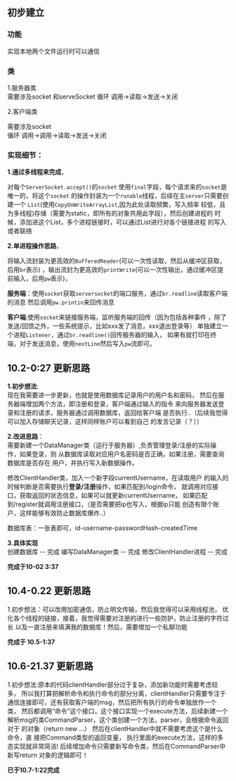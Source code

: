## 初步建立

### 功能
实现本地两个文件运行时可以通信

### 类
1.服务器类  
需要涉及socket 和serveSocket 
循环 调用->读取->发送->关闭  

2.客户端类

需要涉及socket  
循环 调用->调用->读取->发送->关闭


### 实现细节：

**1.通过多线程来完成**，

对每个`ServerSocket.accept()`的`socket`
使用`final`字段，每个请求来的`socket`是唯一的，将这个`socket`
的操作封装为一个`runable`线程，后续在主`server`只需要创建一个
`List`(使用`CopyOnWriteArrayList`,因为此处读取频繁，写入频率
较低，且为多线程)存储（需要为static，即所有的对象共用此字段），然后创建进程的
时候，添加进这个List，多个进程链接时，可以通过List进行对各个链接进程
的写入或者联络  

**2.单进程操作思路**，

将输入流封装为更高效的`BufferedReader`(可以一次性读取，然后从缓冲区获取，后用`br`表示)
，输出流封为更高效的`printWrite`(可以一次性输出，通过缓冲区提前输入，后用`pw`表示)，

**服务端**：使用`socket`获取`serversocket`的端口服务，通过`br.readline`读取客户端的消息
然后调用`pw.printin`来回传消息

**客户端**:使用`socket`来链接服务端，监听服务端的回传（因为包括各种事件
，除了发送/回馈之外，一些系统提示，比如xxx发了消息，xxx退出登录等）
单独建立一个进程`Listener`，通过`br.readline()`回传服务器的输入，
如果有就打印在终端，对于发送消息，使用`nextLine`然后写入`pw`流即可。

## 10.2-0:27 更新思路 

**1.初步想法**:  
现在我需要进一步更新，也就是使用数据库记录用户的用户名和密码，
然后在服务器端增加两个方法，即注册和登录，客户端通过输入的指令
来向服务器发送登录和注册的请求，服务器通过调用数据库，返回给客户端
是否执行..（后续我觉得可以加入存储聊天记录，这样同样账户可以看到自己
的发言记录（？））  

**2.改进思路**：   
需要新建一个DataManager类（运行于服务器）,负责管理登录/注册的实际操作，如果登录，则
从数据库读取对应用户名密码是否正确，如果注册，需要查询数据库是否存在
用户，并执行写入新数据操作。

修改ClientHandler类，加入一个新字段currentUsername，在读取用户
的输入的时候判断是否需要执行**登录/注册**操作，如果匹配到/login命令，
就调用对应接口，获取返回的状态信息，如果可以就更新currentUsername，
如果匹配到/register就调用注册接口，（是否需要把ip也写入，根据ip只能
创造有限个账户，这样能够有效防止数据库爆炸..）

数据库表：一张表即可，id-username-passwordHash-createdTime

**3.具体实现**  
创建数据库 --  完成
编写DataManager类 --  完成
修改ClientHandler进程 --  完成    

**完成于10-02 3:37**

## 10.4-0.22 更新思路

1.初步想法：可以改用加密通信，防止明文传输，然后我觉得可以采用线程池，
优化各个线程的链接，接着，我觉得需要对注册的进行一些防护，防止注册的字符过长
以及一直注册来填满我的数据库！然后，需要增加一个私聊功能

**完成于 10.5-1:37**

## 10.6-21.37 更新思路

1.初步想法:原本的代码clientHandler部分过于复杂，添加新功能时需要考虑较多，
所以我打算把解析命令和执行命令的部分分离，clientHandler只需要专注于
通信连接即可，还有获取客户端的msg，然后把所有执行的命令单独放作一个类，
然后都调用“命令”这个接口，这个接口实现一个execute方法，后续新建一个
解析msg的类CommandParser，这个类创建一个方法，parser，会根据命令返回对于
的对象（return new ...） 然后在clientHandler中就不需要考虑这个是什么命令，直
接把Command类型的返回变量， 执行里面的execute方法，这样的多态实现就非常简洁!
后续增加命令只需要新写命令类，然后在CommandParser中新写return 对象的逻辑即可！

**已于10.7-1:22完成**
